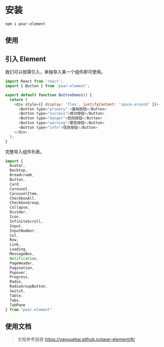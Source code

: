 # 安装
`npm i pear-element`

## 使用

## 引入 Element
我们可以按需引入，单独导入某一个组件即可使用。
```js
import React from 'react';
import { Button } from 'pear-element';

export default function ButtonDemo1() {
  return (
    <div style={{ display: 'flex', justifyContent: 'space-around' }}>
      <Button type="primary" >基础按钮</Button>
      <Button type="success">成功按钮</Button>
      <Button type="danger">危险按钮</Button>
      <Button type="warning">警告按钮</Button>
      <Button type="info">信息按钮</Button>
    </div>
  );
}
```
完整导入组件列表。
```js
import {
  Avatar,
  Backtop,
  Breadcrumb,
  Button,
  Card,
  Carousel,
  CarouselItem,
  CheckboxAll,
  CheckboxGroup,
  Collapse,
  Divider,
  Icon,
  InfiniteScroll,
  Input,
  InputNumber,
  Col,
  Row,
  Link,
  Loading,
  MessageBox,
  Notification,
  PageHeader,
  Pagination,
  Popover,
  Progress,
  Radio,
  RadioGroupButton,
  Switch,
  Table,
  Tabs,
  TabPane
} from "pear-element"
```

## 使用文档
> 文档参考链接 https://yanyuehai.github.io/pear-element/#/